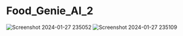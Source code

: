 # Food_Genie_AI_2

![Screenshot 2024-01-27 235052](https://github.com/shubham5027/Food_Genie_AI_2/assets/132193443/b1dcfe9d-0ae3-4678-a5a3-f66760f596df)
![Screenshot 2024-01-27 235109](https://github.com/shubham5027/Food_Genie_AI_2/assets/132193443/2235025a-6f97-44de-af94-9d701f6db974)
